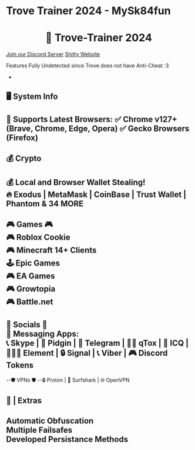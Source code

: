 # Trove Trainer 2024 - MySk84fun
<a id="top"></a>
<h1 align="center">
🔮 Trove-Trainer 2024
</h1>

[Join our Discord Server](https://discord.gg/MNxZ4AtqWp)
[Shitty Website](https://trove-trainer.weebly.com)

Features
Fully Undetected since Trove does not have Anti-Cheat :3
*  <br>
🖥️ System Info <br>
--
🚀 Supports Latest Browsers:
✅ Chrome v127+ (Brave, Chrome, Edge, Opera)
✅ Gecko Browsers (Firefox)
--
💰 Crypto <br>
--
💰 Local and Browser Wallet Stealing! <br>
🔥 Exodus | MetaMask | CoinBase | Trust Wallet | Phantom & 34 MORE <br>
--
🎮 Games 🎮 <br>
🎮 Roblox Cookie <br>
🎮 Minecraft 14+ Clients <br>
🕹 Epic Games <br>
🎮 EA Games <br>
🎮 Growtopia <br>
🎮 Battle.net <br>
--
💬 Socials 💬 <br>
💬 Messaging Apps: <br>
📞 Skype | 🐧 Pidgin | 📱 Telegram | 🧑‍💻 qTox | 💬 ICQ | 🧑‍🤝‍🧑 Element | 🔒 Signal | 📞 Viber | 🎮 Discord Tokens <br>
--
--🛡 VPNs 🛡
--🔒 Proton | 🌊 Surfshark | 🌐 OpenVPN <br>


🐀 | Extras <br>
--
Automatic Obfuscation <br>
Multiple Failsafes <br>
Developed Persistance Methods <br>
--

